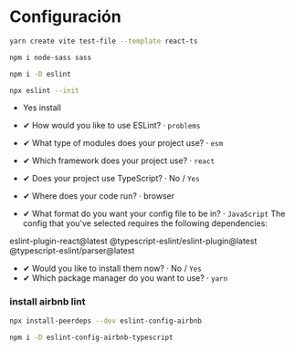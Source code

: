 # Configuración

```bash
yarn create vite test-file --template react-ts   
```
```bash
npm i node-sass sass 
```
```bash
npm i -D eslint  
```
```bash
npx eslint --init   
```
- Yes install

- ✔ How would you like to use ESLint? · `problems`
- ✔ What type of modules does your project use? · `esm`
- ✔ Which framework does your project use? · `react`
- ✔ Does your project use TypeScript? · No / `Yes`
- ✔ Where does your code run? · browser
- ✔ What format do you want your config file to be in? · `JavaScript`
The config that you've selected requires the following dependencies:

eslint-plugin-react@latest @typescript-eslint/eslint-plugin@latest @typescript-eslint/parser@latest
- ✔ Would you like to install them now? · No / `Yes`
- ✔ Which package manager do you want to use? · `yarn`


### install airbnb lint
```bash
npx install-peerdeps --dev eslint-config-airbnb
```
```bash
npm i -D eslint-config-airbnb-typescript 
```
